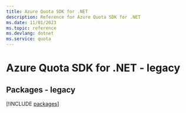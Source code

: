 ```yaml
---
title: Azure Quota SDK for .NET
description: Reference for Azure Quota SDK for .NET
ms.date: 11/01/2023
ms.topic: reference
ms.devlang: dotnet
ms.service: quota
---
```

# Azure Quota SDK for .NET - legacy
## Packages - legacy
[!INCLUDE [packages](quota-index.md)]